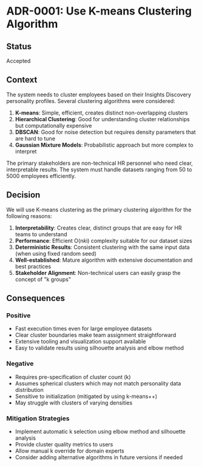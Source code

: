 # ADR-0001: Use K-means Clustering Algorithm

## Status
Accepted

## Context

The system needs to cluster employees based on their Insights Discovery personality profiles. Several clustering algorithms were considered:

1. **K-means**: Simple, efficient, creates distinct non-overlapping clusters
2. **Hierarchical Clustering**: Good for understanding cluster relationships but computationally expensive
3. **DBSCAN**: Good for noise detection but requires density parameters that are hard to tune
4. **Gaussian Mixture Models**: Probabilistic approach but more complex to interpret

The primary stakeholders are non-technical HR personnel who need clear, interpretable results. The system must handle datasets ranging from 50 to 5000 employees efficiently.

## Decision

We will use K-means clustering as the primary clustering algorithm for the following reasons:

1. **Interpretability**: Creates clear, distinct groups that are easy for HR teams to understand
2. **Performance**: Efficient O(n*k*i) complexity suitable for our dataset sizes
3. **Deterministic Results**: Consistent clustering with the same input data (when using fixed random seed)
4. **Well-established**: Mature algorithm with extensive documentation and best practices
5. **Stakeholder Alignment**: Non-technical users can easily grasp the concept of "k groups"

## Consequences

### Positive
- Fast execution times even for large employee datasets
- Clear cluster boundaries make team assignment straightforward
- Extensive tooling and visualization support available
- Easy to validate results using silhouette analysis and elbow method

### Negative
- Requires pre-specification of cluster count (k)
- Assumes spherical clusters which may not match personality data distribution
- Sensitive to initialization (mitigated by using k-means++)
- May struggle with clusters of varying densities

### Mitigation Strategies
- Implement automatic k selection using elbow method and silhouette analysis
- Provide cluster quality metrics to users
- Allow manual k override for domain experts
- Consider adding alternative algorithms in future versions if needed
